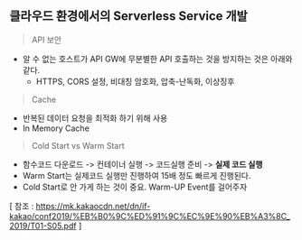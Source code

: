 ## 클라우드 환경에서의 Serverless Service 개발

> API 보안
- 알 수 없는 호스트가 API GW에 무분별한 API 호출하는 것을 방지하는 것은 아래와 같다.
   - HTTPS, CORS 설정, 비대칭 암호화, 압축-난독화, 이상징후
   
> Cache
- 반복된 데이터 요청을 최적화 하기 위해 사용
- In Memory Cache

> Cold Start vs Warm Start
- 함수코드 다운로드 -> 컨테이너 실행 -> 코드실행 준비 -> **실제 코드 실행**
- Warm Start는 실제코드 실행만 진행하여 15배 정도 빠르게 진행된다.
- Cold Start로 안 가게 하는 것이 중요. Warm-UP Event를 걸어주자


[ 참조 : https://mk.kakaocdn.net/dn/if-kakao/conf2019/%EB%B0%9C%ED%91%9C%EC%9E%90%EB%A3%8C_2019/T01-S05.pdf ]
